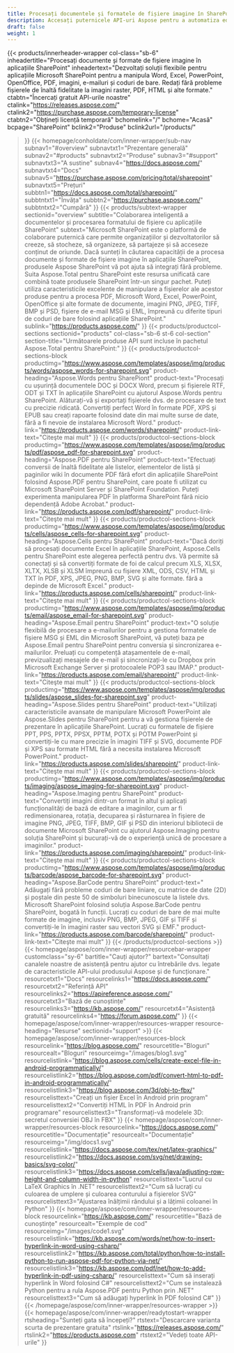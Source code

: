 ```yaml
---
title: Procesați documentele și formatele de fișiere imagine în SharePoint
description: Accesați puternicele API-uri Aspose pentru a automatiza editarea, conversia și procesarea formatelor de documente și fișiere imagine în aplicațiile SharePoint.
draft: false
weight: 1
---
```

{{< products/innerheader-wrapper col-class="sb-6"
  inheadertitle="Procesați documente și formate de fișiere imagine în aplicațiile SharePoint"
  inheadertext="Dezvoltați soluții flexibile pentru aplicațiile Microsoft SharePoint pentru a manipula Word, Excel, PowerPoint, OpenOffice, PDF, imagini, e-mailuri și coduri de bare. Redați fără probleme fișierele de înaltă fidelitate la imagini raster, PDF, HTML și alte formate."
  ctabtn="Încercați gratuit API-urile noastre"
  ctalink="https://releases.aspose.com/"
  ctalink2="https://purchase.aspose.com/temporary-license"
  ctabtn2="Obțineți licență temporară"
  bchomelink="/"
  bchome="Acasă"
  bcpage="SharePoint"
  bclink2="Produse"
  bclink2url="/products/"
  >}}
  {{< homepage/conholdate/com/inner-wrapper/sub-nav 
subnav1="#overview"
subnavtxt1="Prezentare generală" 
subnav2="#products"
subnavtxt2="Produse" 
subnav3="#support"
subnavtxt3="A sustine" 
subnav4="https://docs.aspose.com/"
subnavtxt4="Docs" 
subnav5="https://purchase.aspose.com/pricing/total/sharepoint"
subnavtxt5="Prețuri" 
subbtn1="https://docs.aspose.com/total/sharepoint/"
subbtntxt1="Învăța"
subbtn2="https://purchase.aspose.com/"
subbtntxt2="Cumpără"
>}}
   {{< products/subtext-wrapper
   sectionid="overview" 
   subtitle="Colaborarea inteligentă a documentelor și procesarea formatului de fișiere cu aplicațiile SharePoint"
   subtext="Microsoft SharePoint este o platformă de colaborare puternică care permite organizațiilor și dezvoltatorilor să creeze, să stocheze, să organizeze, să partajeze și să acceseze conținut de oriunde. Dacă sunteți în căutarea capacității de a procesa documente și formate de fișiere imagine în aplicațiile SharePoint, produsele Aspose SharePoint vă pot ajuta să integrați fără probleme. Suita Aspose.Total pentru SharePoint este resursa unificată care combină toate produsele SharePoint într-un singur pachet. Puteți utiliza caracteristicile excelente de manipulare a fișierelor ale acestor produse pentru a procesa PDF, Microsoft Word, Excel, PowerPoint, OpenOffice și alte formate de documente, imagini PNG, JPEG, TIFF, BMP și PSD, fișiere de e-mail MSG și EML, împreună cu diferite tipuri de coduri de bare folosind aplicațiile SharePoint."
   sublink="https://products.aspose.com/"
   >}} 
{{< products/productcol-sections
sectionid="products" 
col-class="sb-6 st-6 col-section"
section-title="Următoarele produse API sunt incluse în pachetul Aspose.Total pentru SharePoint:"
>}}
{{< products/productcol-sections-block
productimg="https://www.aspose.com/templates/aspose/img/products/words/aspose_words-for-sharepoint.svg"
product-heading="Aspose.Words pentru SharePiont"
product-text="Procesați cu ușurință documentele DOC și DOCX Word, precum și fișierele RTF, ODT și TXT în aplicațiile SharePoint cu ajutorul Aspose.Words pentru SharePoint. Alăturați-vă și exportați fișierele dvs. de procesare de text cu precizie ridicată. Convertiți perfect Word în formate PDF, XPS și EPUB sau creați rapoarte folosind date din mai multe surse de date, fără a fi nevoie de instalarea Microsoft Word."
product-link="https://products.aspose.com/words/sharepoint/"
product-link-text="Citeşte mai mult"
>}}
{{< products/productcol-sections-block
productimg="https://www.aspose.com/templates/aspose/img/products/pdf/aspose_pdf-for-sharepoint.svg"
product-heading="Aspose.PDF pentru SharePoint"
product-text="Efectuați conversii de înaltă fidelitate ale listelor, elementelor de listă și paginilor wiki în documente PDF fără efort din aplicațiile SharePoint folosind Aspose.PDF pentru SharePoint, care poate fi utilizat cu Microsoft SharePoint Server și SharePoint Foundation. Puteți experimenta manipularea PDF în platforma SharePoint fără nicio dependență Adobe Acrobat."
product-link="https://products.aspose.com/pdf/sharepoint/"
product-link-text="Citeşte mai mult"
>}}
{{< products/productcol-sections-block
productimg="https://www.aspose.com/templates/aspose/img/products/cells/aspose_cells-for-sharepoint.svg"
product-heading="Aspose.Cells pentru SharePoint"
product-text="Dacă doriți să procesați documente Excel în aplicațiile SharePoint, Aspose.Cells pentru SharePoint este alegerea perfectă pentru dvs. Vă permite să conectați și să convertiți formate de foi de calcul precum XLS, XLSX, XLTX, XLSB și XLSM împreună cu fișiere XML, ODS, CSV, HTML și TXT în PDF, XPS, JPEG, PNG, BMP, SVG și alte formate. fără a depinde de Microsoft Excel."
product-link="https://products.aspose.com/cells/sharepoint/"
product-link-text="Citeşte mai mult"
>}}
{{< products/productcol-sections-block
productimg="https://www.aspose.com/templates/aspose/img/products/email/aspose_email-for-sharepoint.svg"
product-heading="Aspose.Email pentru SharePoint"
product-text="O soluție flexibilă de procesare a e-mailurilor pentru a gestiona formatele de fișiere MSG și EML din Microsoft SharePoint, vă puteți baza pe Aspose.Email pentru SharePoint pentru conversia și sincronizarea e-mailurilor. Preluați cu competență atașamentele de e-mail, previzualizați mesajele de e-mail și sincronizați-le cu Dropbox prin Microsoft Exchange Server și protocoalele POP3 sau IMAP."
product-link="https://products.aspose.com/email/sharepoint/"
product-link-text="Citeşte mai mult"
>}}
{{< products/productcol-sections-block
productimg="https://www.aspose.com/templates/aspose/img/products/slides/aspose_slides-for-sharepoint.svg"
product-heading="Aspose.Slides pentru SharePoint"
product-text="Utilizați caracteristicile avansate de manipulare Microsoft PowerPoint ale Aspose.Slides pentru SharePoint pentru a vă gestiona fișierele de prezentare în aplicațiile SharePoint. Lucrați cu formatele de fișiere PPT, PPS, PPTX, PPSX, PPTM, POTX și POTM PowerPoint și convertiți-le cu mare precizie în imagini TIFF și SVG, documente PDF și XPS sau formate HTML fără a necesita instalarea Microsoft PowerPoint."
product-link="https://products.aspose.com/slides/sharepoint/"
product-link-text="Citeşte mai mult"
>}}
{{< products/productcol-sections-block
productimg="https://www.aspose.com/templates/aspose/img/products/imaging/aspose_imaging-for-sharepoint.svg"
product-heading="Aspose.Imaging pentru SharePoint"
product-text="Convertiți imagini dintr-un format în altul și aplicați funcționalități de bază de editare a imaginilor, cum ar fi redimensionarea, rotația, decuparea și răsturnarea în fișiere de imagine PNG, JPEG, TIFF, BMP, GIF și PSD din interiorul bibliotecii de documente Microsoft SharePoint cu ajutorul Aspose.Imaging pentru soluția SharePoint și bucurați-vă de o experiență unică de procesare a imaginilor."
product-link="https://products.aspose.com/imaging/sharepoint/"
product-link-text="Citeşte mai mult"
>}}
{{< products/productcol-sections-block
productimg="https://www.aspose.com/templates/aspose/img/products/barcode/aspose_barcode-for-sharepoint.svg"
product-heading="Aspose.BarCode pentru SharePoint"
product-text=" Adăugați fără probleme coduri de bare liniare, cu matrice de date (2D) și poștale din peste 50 de simboluri binecunoscute la listele dvs. Microsoft SharePoint folosind soluția Aspose.BarCode pentru SharePoint, bogată în funcții. Lucrați cu coduri de bare de mai multe formate de imagine, inclusiv PNG, BMP, JPEG, GIF și TIFF și convertiți-le în imagini raster sau vectori SVG și EMF."
product-link="https://products.aspose.com/barcode/sharepoint/"
product-link-text="Citeşte mai mult"
>}} 
{{< /products/productcol-sections >}}
{{< homepage/aspose/com/inner-wrapper/resourcebar-wrapper
customclass="sy-6"
bartitle="Cauți ajutor?"
bartext="Consultați canalele noastre de asistență pentru ajutor cu întrebările dvs. legate de caracteristicile API-ului produsului Aspose și de funcționare."
resourcetxt1="Docs"
resourcelinks1="https://docs.aspose.com/"
resourcetxt2="Referință API"
resourcelinks2="https://apireference.aspose.com/"
resourcetxt3="Bază de cunoștințe"
resourcelinks3="https://kb.aspose.com/"
resourcetxt4="Asistență gratuită"
resourcelinks4="https://forum.aspose.com/"
>}}
{{< homepage/aspose/com/inner-wrapper/resources-wrapper
resource-heading="Resurse"
sectionid="support" >}}
{{< homepage/aspose/com/inner-wrapper/resources-block
resourcelink="https://blog.aspose.com/"
resourcetitle="Bloguri"
resourcealt="Bloguri"
resourceimg="/images/blog1.svg"
resourcelistlink="https://blog.aspose.com/cells/create-excel-file-in-android-programmatically/"
resourcelistlink2="https://blog.aspose.com/pdf/convert-html-to-pdf-in-android-programmatically/"
resourcelistlink3="https://blog.aspose.com/3d/obj-to-fbx/"
resourcelisttext="Creați un fișier Excel în Android prin program"
resourcelisttext2="Convertiți HTML în PDF în Android prin programare"
resourcelisttext3="Transformați-vă modelele 3D: secretul conversiei OBJ în FBX"
>}}
{{< homepage/aspose/com/inner-wrapper/resources-block
resourcelink="https://docs.aspose.com/"
resourcetitle="Documentație"
resourcealt="Documentație"
resourceimg="/img/docs1.svg"
resourcelistlink="https://docs.aspose.com/tex/net/latex-graphics/"
resourcelistlink2="https://docs.aspose.com/svg/net/drawing-basics/svg-color/"
resourcelistlink3="https://docs.aspose.com/cells/java/adjusting-row-height-and-column-width-in-python"
resourcelisttext="Lucrul cu LaTeX Graphics în .NET"
resourcelisttext2="Cum să lucrați cu culoarea de umplere și culoarea conturului a fișierelor SVG"
resourcelisttext3="Ajustarea înălțimii rândului și a lățimii coloanei în Python"
>}}
{{< homepage/aspose/com/inner-wrapper/resources-block
resourcelink="https://kb.aspose.com/"
resourcetitle="Bază de cunoștințe"
resourcealt="Exemple de cod"
resourceimg="/images/code1.svg"
resourcelistlink="https://kb.aspose.com/words/net/how-to-insert-hyperlink-in-word-using-csharp/"
resourcelistlink2="https://kb.aspose.com/total/python/how-to-install-python-to-run-aspose-pdf-for-python-via-net/"
resourcelistlink3="https://kb.aspose.com/pdf/net/how-to-add-hyperlink-in-pdf-using-csharp/"
resourcelisttext="Cum să inserați hyperlink în Word folosind C#"
resourcelisttext2="Cum se instalează Python pentru a rula Aspose.PDF pentru Python prin .NET"
resourcelisttext3="Cum să adăugați hyperlink în PDF folosind C#"
>}}
{{< /homepage/aspose/com/inner-wrapper/resources-wrapper >}}
{{< homepage/aspose/com/inner-wrapper/readytostart-wrapper
rtsheading="Sunteți gata să începeți?"
rtstext="Descarcare varianta scurta de prezentare gratuita"
rtslink="https://releases.aspose.com/"
rtslink2="https://products.aspose.com"
rtstext2="Vedeți toate API-urile" 
>}}
